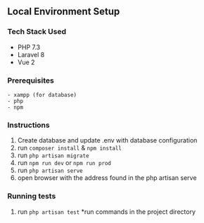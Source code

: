 ## Local Environment Setup
### Tech Stack Used
- PHP 7.3
- Laravel 8
- Vue 2
### Prerequisites
    - xampp (for database)
    - php
    - npm
### Instructions
1. Create database and update .env with database configuration
2. run `composer install` & `npm install`
3. run `php artisan migrate`
4. run `npm run dev` or `npm run prod`
5. run `php artisan serve`
6. open browser with the address found in the php artisan serve

### Running tests
1. run `php artisan test`
*run commands in the project directory
